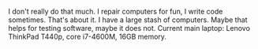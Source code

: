 I don't really do that much. I repair computers for fun, I write code sometimes. That's about it.
I have a large stash of computers. Maybe that helps for testing software, maybe it does not.
Current main laptop: Lenovo ThinkPad T440p, core i7-4600M, 16GB memory.

<!---
harddrivesandmore/harddrivesandmore is a ✨ special ✨ repository because its `README.md` (this file) appears on your GitHub profile.
You can click the Preview link to take a look at your changes.
--->
